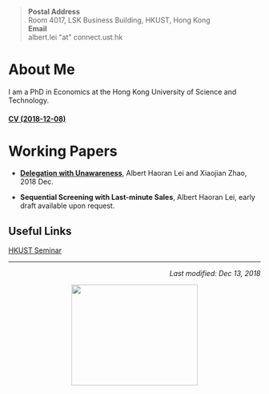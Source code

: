 > **Postal Address**  <br> Room 4017, LSK Business Building,
> HKUST, Hong Kong <br>
> **Email** <br>
> albert.lei "at" connect.ust.hk  



# About Me

I am a PhD in Economics at the Hong Kong University of Science and Technology.  

#### [CV (2018-12-08)](https://albertlei.github.io/cv/cv.pdf)


# Working Papers
- [**Delegation with Unawareness**](https://albertlei.github.io/papers/delegation181213.pdf), Albert Haoran Lei and Xiaojian Zhao, 2018 Dec.

- **Sequential Screening with Last-minute Sales**, Albert Haoran Lei, early draft available upon request.

## Useful Links

[HKUST Seminar](http://www.bm.ust.hk/econ/seminars-and-events/seminars-workshop/research-seminars)

--- 

<p align="right"><I>Last modified: Dec 13, 2018</I></p>

<center>
    <img src='https://user-images.githubusercontent.com/16741954/53262587-f7a0e800-3711-11e9-9365-8a69babe5e62.jpg' height="200.8" width="252.8">
</center>  


